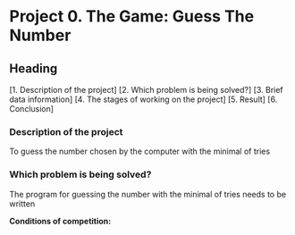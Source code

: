 # Project 0. The Game: Guess The Number
## Heading
[1. Description of the project]
[2. Which problem is being solved?]
[3. Brief data information]
[4. The stages of working on the project]
[5. Result]
[6. Conclusion]

### Description of the project
To guess the number chosen by the computer with the minimal of tries

### Which problem is being solved?
The program for guessing the number with the minimal of tries needs to be written

**Conditions of competition:**

